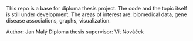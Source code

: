 This repo is a base for diploma thesis project. The code and the topic itself is still under development.
The areas of interest are: biomedical data, gene disease associations, graphs, visualization.


Author: Jan Malý
Diploma thesis supervisor: Vít Nováček